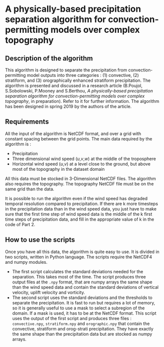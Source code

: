 # A physically-based precipitation separation algorithm for convection-permitting models over complex topography

## Description of the algorithm

This algorithm is designed to separate the precipitation from convection-permitting model outputs into three categories : (1) convective, (2) stratiform, and (3) orographically enhanced stratiform precipitation. The algorithm is presented and discussed in a research article (B.Poujol, S.Sobolowski, P.Mooney and S.Berthou, *A physically-based precipitation separation algorithm for convection-permitting models over complex topography*, in preparation). Refer to it for further information. The algorithm has been designed in spring 2019 by the authors of the article.

## Requirements
All the input of the algorithm is NetCDF format, and over a grid with constant spacing between the grid points.
The main data required by the algorithm is :
 - Precipitation
 - Three dimensional wind speed (*u*,*v*,*w*) at the middle of the troposphere
 - Horizontal wind speed (*u*,*v*) at a level close to the ground, but above most of the topography in the dataset domain

All this data must be stocked in 3-Dimensional NetCDF files.
The algorithm also requires the topography. The topography NetCDF file must be on the same grid than the data.

It is possible to run the algorithm even if the wind speed has degraded temporal resolution compared to precipitation. If there are k more timesteps in the precipitation data than in the wind speed data, you just have to make sure that the first time step of wind speed data is the middle of the k first time steps of precipitation data, and fill in the appropriate value of k in the code of Part 2.

## How to use the scripts
Once you have all this data, the algorithm is quite easy to use. It is divided in two scripts, written in Python language. The scripts require the NetCDF4 and numpy modules.
 - The first script calculates the standard deviations needed for the separation. This takes most of the time. The script produces three output files at the `.npy` format, that are numpy arrays the same shape than the wind speed data and contain the standard deviations of vertical velocity, uplift velocity and vorticity.
 - The second script uses the standard deviations and the thresholds to separate the precipitation. It is fast to run but requires a lot of memory, so it is generally useful to use a mask to select a subregion of the domain. If a mask is used, it has to be at the NetCDF format. This script uses the output of the first script and produces three files : `convective.npy`, `stratiform.npy` and `orographic.npy` that contain the convective, stratiform and orog-strati precipitation. They have exactly the same shape than the precipitation data but are stocked as numpy arrays.
